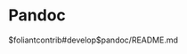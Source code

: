 # Pandoc

<include sethead="2" nohead="true">
    $foliantcontrib#develop$pandoc/README.md
</include>
